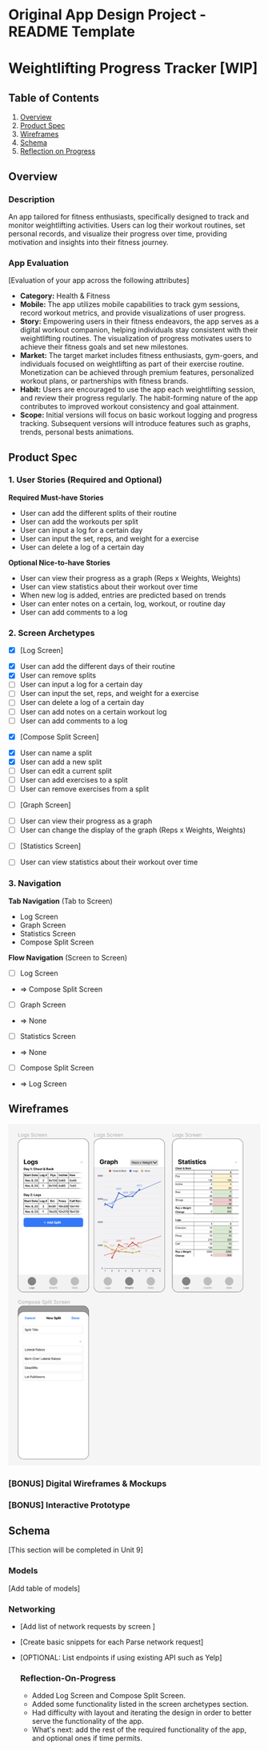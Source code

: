Original App Design Project - README Template
===

# Weightlifting Progress Tracker [WIP]

## Table of Contents

1. [Overview](#Overview)
2. [Product Spec](#Product-Spec)
3. [Wireframes](#Wireframes)
4. [Schema](#Schema)
5. [Reflection on Progress](#Reflection-on-Progress)

## Overview

### Description

An app tailored for fitness enthusiasts, specifically designed to track and monitor weightlifting activities. Users can log their workout routines, set personal records, and visualize their progress over time, providing motivation and insights into their fitness journey.

### App Evaluation

[Evaluation of your app across the following attributes]
- **Category:** Health & Fitness
- **Mobile:** The app utilizes mobile capabilities to track gym sessions, record workout metrics, and provide visualizations of user progress. 
- **Story:** Empowering users in their fitness endeavors, the app serves as a digital workout companion, helping individuals stay consistent with their weightlifting routines. The visualization of progress motivates users to achieve their fitness goals and set new milestones.
- **Market:** The target market includes fitness enthusiasts, gym-goers, and individuals focused on weightlifting as part of their exercise routine. Monetization can be achieved through premium features, personalized workout plans, or partnerships with fitness brands.
- **Habit:** Users are encouraged to use the app each weightlifting session, and review their progress regularly. The habit-forming nature of the app contributes to improved workout consistency and goal attainment.
- **Scope:** Initial versions will focus on basic workout logging and progress tracking. Subsequent versions will introduce features such as graphs, trends, personal bests animations.

## Product Spec

### 1. User Stories (Required and Optional)

**Required Must-have Stories**

* User can add the different splits of their routine
* User can add the workouts per split
* User can input a log for a certain day
* User can input the set, reps, and weight for a exercise
* User can delete a log of a certain day

**Optional Nice-to-have Stories**

* User can view their progress as a graph (Reps x Weights, Weights)
* User can view statistics about their workout over time
* When new log is added, entries are predicted based on trends
* User can enter notes on a certain, log, workout, or routine day
* User can add comments to a log 

### 2. Screen Archetypes

- [x] [Log Screen]
* [x] User can add the different days of their routine
* [x] User can remove splits
* [ ] User can input a log for a certain day
* [ ] User can input the set, reps, and weight for a exercise
* [ ] User can delete a log of a certain day
* [ ] User can add notes on a certain workout log
* [ ] User can add comments to a log 

- [x] [Compose Split Screen]
* [x] User can name a split
* [x] User can add a new split
* [ ] User can edit a current split
* [ ] User can add exercises to a split
* [ ] User can remove exercises from a split

- [ ] [Graph Screen]
* [ ] User can view their progress as a graph
* [ ] User can change the display of the graph (Reps x Weights, Weights)

- [ ] [Statistics Screen]
* [ ] User can view statistics about their workout over time

### 3. Navigation

**Tab Navigation** (Tab to Screen)

* Log Screen
* Graph Screen
* Statistics Screen
* Compose Split Screen

**Flow Navigation** (Screen to Screen)

- [ ] Log Screen
* => Compose Split Screen
- [ ] Graph Screen
* => None
- [ ] Statistics Screen
* => None
- [ ] Compose Split Screen
* => Log Screen



## Wireframes
<img src="https://github.com/krrgit/CodePath-iOS101-Capstone/blob/main/wireframe.png" width=600>

### [BONUS] Digital Wireframes & Mockups

### [BONUS] Interactive Prototype

## Schema 

[This section will be completed in Unit 9]

### Models

[Add table of models]

### Networking

- [Add list of network requests by screen ]
- [Create basic snippets for each Parse network request]
- [OPTIONAL: List endpoints if using existing API such as Yelp]

  ### Reflection-On-Progress
  * Added Log Screen and Compose Split Screen.
  * Added some functionality listed in the screen archetypes section.
  * Had difficulty with layout and iterating the design in order to better serve the functionality of the app.
  * What's next: add the rest of the required functionality of the app, and optional ones if time permits.
